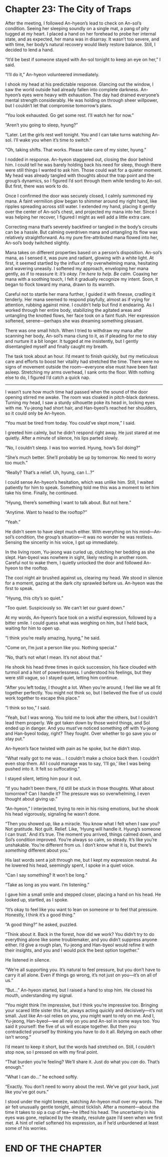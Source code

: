 # Chapter 23: The City of Traps

After the meeting, I followed An-hyeon’s lead to check on An-sol’s condition. Seeing her sleeping soundly on a single mat, a pang of pity tugged at my heart. I placed a hand on her forehead to probe her internal state, and as expected, her mana was in disarray. It wasn’t too severe, and with time, her body’s natural recovery would likely restore balance. Still, I decided to lend a hand.

“It’d be best if someone stayed with An-sol tonight to keep an eye on her,” I said.

“I’ll do it,” An-hyeon volunteered immediately.

I shook my head at his predictable response. Glancing out the window, I saw the world outside had already fallen into complete darkness. An-hyeon’s eyes were heavy with exhaustion. The day had drained everyone’s mental strength considerably. He was holding on through sheer willpower, but I couldn’t let that compromise tomorrow’s plans.

“You look exhausted. Go get some rest. I’ll watch her for now.”

“Aren’t you going to sleep, hyung?”

“Later. Let the girls rest well tonight. You and I can take turns watching An-sol. I’ll wake you when it’s time to switch.”

“Oh, taking shifts. That works. Please take care of my sister, hyung.”

I nodded in response. An-hyeon staggered out, closing the door behind him. I could tell he was barely holding back his need for sleep, though there were still things I wanted to ask him. Those could wait for a quieter moment. My head was already tangled with thoughts about the trap point and the group’s dynamics, so I figured I’d sort through them while tending to An-sol. But first, there was work to do.

Once I confirmed the door was securely closed, I calmly summoned my mana. A faint vermilion glow began to shimmer around my right hand, like ripples spreading across still water. I extended my hand, placing it gently over the center of An-sol’s chest, and projected my mana into her. Since I was helping her recover, I figured I might as well add a little extra care.

Correcting mana that’s severely backfired or tangled in the body’s circuits can be a hassle. But calming overdriven mana and untangling its flow was relatively straightforward. As my pure fire-attributed mana flowed into her, An-sol’s body twitched slightly.

Mana takes on different properties based on a person’s disposition. An-sol’s mana, as I sensed it, was pure and radiant, glowing with a white light. At first, it seemed startled by the influx of my overwhelming mana, hesitating and wavering uneasily. I softened my approach, enveloping her mana gently, as if to reassure it: *It’s okay. I’m here to help. Be calm.* Coaxing her mana with a soothing touch, I felt it gradually recognize my intent. Soon, it began to flock toward my mana, drawn to its warmth.

Careful not to startle her mana further, I guided it with finesse, cradling it tenderly. Her mana seemed to respond playfully, almost as if vying for attention, rubbing against mine. I couldn’t help but find it endearing. As I worked through her entire body, stabilizing the agitated areas and untangling the knotted flows, her face took on a faint flush. Her expression softened, serene—perhaps she was dreaming something pleasant.

There was one small hitch. When I tried to withdraw my mana after scanning her body, An-sol’s mana clung to it, as if pleading for me to stay and nurture it a bit longer. It tugged at me insistently, but I gently disentangled myself and finally caught my breath.

The task took about an hour. I’d meant to finish quickly, but my meticulous care and efforts to boost her vitality had stretched the time. There were no signs of movement outside the room—everyone else must have been fast asleep. Stretching my arms overhead, I sank onto the floor. With nothing else to do, I figured I’d catch a quick nap.

---

I wasn’t sure how much time had passed when the sound of the door opening stirred me awake. The room was cloaked in pitch-black darkness. Turning my head, I saw a sturdy silhouette poke its head in, locking eyes with me. Yu-jeong had short hair, and Han-byeol’s reached her shoulders, so it could only be An-hyeon.

“You must be tired from today. You could’ve slept more,” I said.

I greeted him calmly, but he didn’t respond right away. He just stared at me quietly. After a minute of silence, his lips parted slowly.

“No, I couldn’t sleep. I was too worried. Hyung, how’s Sol doing?”

“She’s much better. She’ll probably be up by tomorrow. No need to worry too much.”

“Really? That’s a relief. Uh, hyung, can I…?”

I could sense An-hyeon’s hesitation, which was unlike him. Still, I waited patiently for him to speak. Something told me this was a moment to let him take his time. Finally, he continued.

“Hyung, there’s something I want to talk about. But not here.”

“Anytime. Want to head to the rooftop?”

“Yeah.”

He didn’t seem to have slept much either. With everything on his mind—An-sol’s condition, the group’s situation—it was no wonder he was restless. Sensing the sincerity in his voice, I got up immediately.

In the living room, Yu-jeong was curled up, clutching her bedding as she slept. Han-byeol was nowhere in sight, likely resting in another room. Careful not to wake them, I quietly unlocked the door and followed An-hyeon to the rooftop.

The cool night air brushed against us, clearing my head. We stood in silence for a moment, gazing at the dark city sprawled before us. An-hyeon was the first to speak.

“Hyung, this city’s so quiet.”

“Too quiet. Suspiciously so. We can’t let our guard down.”

At my words, An-hyeon’s face took on a wistful expression, followed by a bitter smile. I could guess what was weighing on him, but I held back, waiting for him to open up.

“I think you’re really amazing, hyung,” he said.

“Come on, I’m just a person like you. Nothing special.”

“No, that’s not what I mean. It’s not about that.”

He shook his head three times in quick succession, his face clouded with turmoil and a hint of powerlessness. I understood his feelings, but they were still vague, so I stayed quiet, letting him continue.

“After you left today, I thought a lot. When you’re around, I feel like we all fit together perfectly. You might not think so, but I believed the five of us could work together to escape this place.”

“I think so too,” I said.

“Yeah, but I was wrong. You told me to look after the others, but I couldn’t lead them properly. We got taken down by those weird things, and Sol ended up in danger. And you must’ve noticed something off with Yu-jeong and Han-byeol today, right? They fought. Over whether to go save you or stay put.”

An-hyeon’s face twisted with pain as he spoke, but he didn’t stop.

“What really got to me was… I couldn’t make a choice back then. I couldn’t even stop them. All I could manage was to say, ‘I’ll go,’ like I was being pushed into it. It felt so suffocating.”

I stayed silent, letting him pour it out.

“If you hadn’t been there, I’d still be stuck in those thoughts. What about tomorrow? Can I handle it? The pressure was so overwhelming, I even thought about giving up.”

“An-hyeon,” I interjected, trying to rein in his rising emotions, but he shook his head vigorously, signaling he wasn’t done.

“Then you showed up, like a miracle. You know what I felt when I saw you? Not gratitude. Not guilt. Relief. Like, ‘Hyung will handle it. Hyung’s someone I can trust.’ And it’s true. The moment you arrived, things calmed down, and Sol’s condition improved. You’re always so calm, so steady. It’s like you’re unshakable. You’re different from us. I don’t know what it is, but there’s *something* different about you.”

His last words sent a jolt through me, but I kept my expression neutral. As he lowered his head, seemingly spent, I spoke in a quiet voice.

“Can I say something? It won’t be long.”

“Take as long as you want. I’m listening.”

I gave him a small smile and stepped closer, placing a hand on his head. He looked up, startled, as I spoke.

“It’s okay to feel like you want to lean on someone or to feel that pressure. Honestly, I think it’s a good thing.”

“A good thing?” he asked, puzzled.

“Think about it. Back in the forest, how did we work? You didn’t try to do everything alone like some troublemaker, and you didn’t suppress anyone either. I’d give a rough plan, Yu-jeong and Han-byeol would refine it with their insights, and you and I would pick the best option together.”

He listened in silence.

“We’re all supporting you. It’s natural to feel pressure, but you don’t have to carry it all alone. Even if things go wrong, it’s not just on you—it’s on all of us.”

“But…” An-hyeon started, but I raised a hand to stop him. He closed his mouth, understanding my signal.

“You might think I’m impressive, but I think you’re impressive too. Bringing your scared little sister this far, always acting quickly and decisively—it’s not small. Just like An-sol relies on you, you might want to rely on me. And I, Yu-jeong, Han-byeol—we all rely on you and An-sol in some ways too. You said it yourself: the five of us will escape together. But then you contradicted yourself by thinking you have to do it all. Relying on each other isn’t wrong.”

I’d meant to keep it short, but the words had stretched on. Still, I couldn’t stop now, so I pressed on with my final point.

“That burden you’re feeling? We’ll share it. Just do what you *can* do. That’s enough.”

“What I can do…” he echoed softly.

“Exactly. You don’t need to worry about the rest. We’ve got your back, just like you’ve got ours.”

I stood under the night breeze, watching An-hyeon mull over my words. The air felt unusually gentle tonight, almost ticklish. After a moment—about the time it takes to sip a cup of tea—he lifted his head. The uncertainty in his eyes was gone, replaced by the steady, resolute gaze I’d seen when we first met. A hint of relief softened his expression, as if he’d unburdened at least some of his worries.

# END OF THE CHAPTER